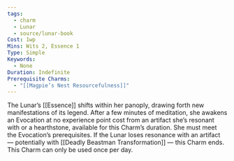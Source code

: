```yaml
---
tags:
  - charm
  - Lunar
  - source/lunar-book
Cost: 1wp
Mins: Wits 2, Essence 1
Type: Simple
Keywords:
  - None
Duration: Indefinite
Prerequisite Charms:
  - "[[Magpie’s Nest Resourcefulness]]"
---
```

The Lunar’s [[Essence]] shifts within her panoply, drawing forth new manifestations of its legend. After a few minutes of meditation, she awakens an Evocation at no experience point cost from an artifact she’s resonant with or a hearthstone, available for this Charm’s duration. She must meet the Evocation’s prerequisites. If the Lunar loses resonance with an artifact — potentially with [[Deadly Beastman Transformation]] — this Charm ends. This Charm can only be used once per day.